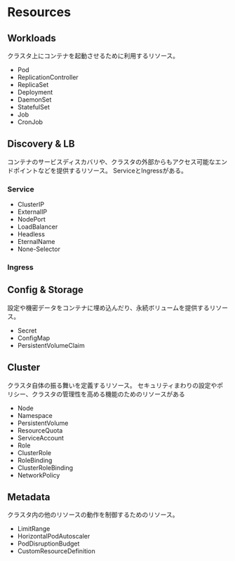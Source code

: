 # Resources
## Workloads
クラスタ上にコンテナを起動させるために利用するリソース。
* Pod
* ReplicationController
* ReplicaSet
* Deployment
* DaemonSet
* StatefulSet
* Job
* CronJob

## Discovery & LB
コンテナのサービスディスカバリや、クラスタの外部からもアクセス可能なエンドポイントなどを提供するリソース。
ServiceとIngressがある。
### Service
* ClusterIP
* ExternalIP
* NodePort
* LoadBalancer
* Headless
* EternalName
* None-Selector
### Ingress

## Config & Storage
設定や機密データをコンテナに埋め込んだり、永続ボリュームを提供するリソース。
* Secret
* ConfigMap
* PersistentVolumeClaim

## Cluster
クラスタ自体の振る舞いを定義するリソース。
セキュリティまわりの設定やポリシー、クラスタの管理性を高める機能のためのリソースがある
* Node
* Namespace
* PersistentVolume
* ResourceQuota
* ServiceAccount
* Role
* ClusterRole
* RoleBinding
* ClusterRoleBinding
* NetworkPolicy

## Metadata
クラスタ内の他のリソースの動作を制御するためのリソース。
* LimitRange
* HorizontalPodAutoscaler
* PodDisruptionBudget
* CustomResourceDefinition
